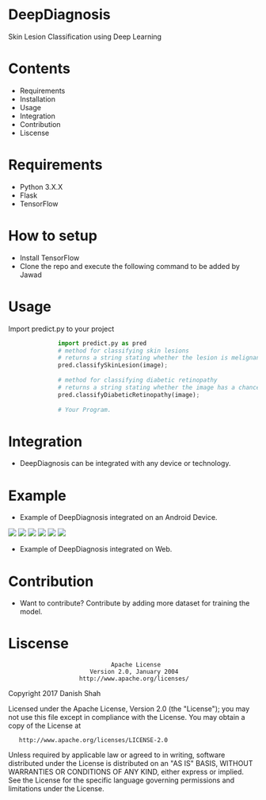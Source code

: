 # DeepDiagnosis
Skin Lesion Classification using Deep Learning

# Contents
* Requirements
* Installation
* Usage
* Integration
* Contribution
* Liscense

# Requirements
* Python 3.X.X
* Flask
* TensorFlow

# How to setup
* Install TensorFlow
* Clone the repo and execute the following command
to be added by Jawad

# Usage
Import predict.py to your project
``` python
              import predict.py as pred
              # method for classifying skin lesions
              # returns a string stating whether the lesion is melignant(Cancerous) or benign(non-cancerous) with a percent confidence
              pred.classifySkinLesion(image);
              
              # method for classifying diabetic retinopathy
              # returns a string stating whether the image has a chance of diabetic ratinopathy (Normal, Moderate, Severe) with a percent confidence.
              pred.classifyDiabeticRetinopathy(image);
              
              # Your Program.
```

# Integration
* DeepDiagnosis can be integrated with any device or technology.

# Example
* Example of DeepDiagnosis integrated on an Android Device.
<img src="https://github.com/DanishShah/DeepDiagnosis/blob/master/Resources/Screenshot_20170327-170331[1].png"/>
<img src="https://github.com/DanishShah/DeepDiagnosis/blob/master/Resources/Screenshot_20170327-170326[1].png"/>
<img src="https://github.com/DanishShah/DeepDiagnosis/blob/master/Resources/Screenshot_20170327-170321[1].png"/>
<img src="https://github.com/DanishShah/DeepDiagnosis/blob/master/Resources/Screenshot_20170327-170306[1].png"/>
<img src="https://github.com/DanishShah/DeepDiagnosis/blob/master/Resources/Screenshot_20170327-170313[1].png"/>
<img src="https://github.com/DanishShah/DeepDiagnosis/blob/master/Resources/Screenshot_20170327-170618[1].png"/>

* Example of DeepDiagnosis integrated on Web.

# Contribution
* Want to contribute?
Contribute by adding more dataset for training the model.

# Liscense
                                 Apache License
                           Version 2.0, January 2004
                        http://www.apache.org/licenses/   

   Copyright 2017 Danish Shah

   Licensed under the Apache License, Version 2.0 (the "License");
   you may not use this file except in compliance with the License.
   You may obtain a copy of the License at

       http://www.apache.org/licenses/LICENSE-2.0

   Unless required by applicable law or agreed to in writing, software
   distributed under the License is distributed on an "AS IS" BASIS,
   WITHOUT WARRANTIES OR CONDITIONS OF ANY KIND, either express or implied.
   See the License for the specific language governing permissions and
   limitations under the License.
